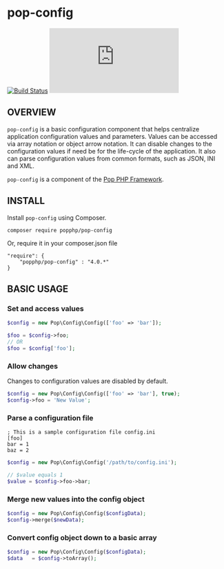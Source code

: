pop-config
==========

[![Build Status](https://github.com/popphp/pop-config/workflows/phpunit/badge.svg)](https://github.com/popphp/pop-config/actions)
[![Coverage Status](http://cc.popphp.org/coverage.php?comp=pop-config)](http://cc.popphp.org/pop-config/)

OVERVIEW
--------
`pop-config` is a basic configuration component that helps centralize application
configuration values and parameters. Values can be accessed via array notation or
object arrow notation. It can disable changes to the configuration values if need
be for the life-cycle of the application. It also can parse configuration values
from common formats, such as JSON, INI and XML.

`pop-config` is a component of the [Pop PHP Framework](http://www.popphp.org/).

INSTALL
-------

Install `pop-config` using Composer.

    composer require popphp/pop-config
    
Or, require it in your composer.json file

    "require": {
        "popphp/pop-config" : "4.0.*"
    }

BASIC USAGE
-----------

### Set and access values

```php
$config = new Pop\Config\Config(['foo' => 'bar']);

$foo = $config->foo;
// OR
$foo = $config['foo'];
```

### Allow changes

Changes to configuration values are disabled by default.

```php
$config = new Pop\Config\Config(['foo' => 'bar'], true);
$config->foo = 'New Value';
```

### Parse a configuration file

    ; This is a sample configuration file config.ini
    [foo]
    bar = 1
    baz = 2

```php
$config = new Pop\Config\Config('/path/to/config.ini');

// $value equals 1
$value = $config->foo->bar;
```

### Merge new values into the config object

```php
$config = new Pop\Config\Config($configData);
$config->merge($newData);
```

### Convert config object down to a basic array

```php
$config = new Pop\Config\Config($configData);
$data   = $config->toArray();
```
